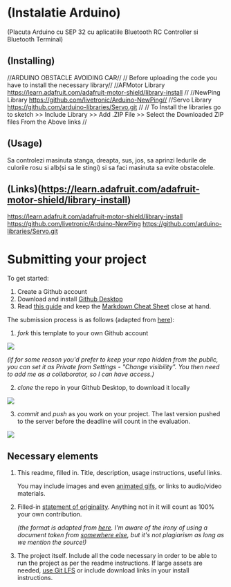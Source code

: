 # (Instalatie Arduino)
(Placuta Arduino cu SEP 32 cu aplicatiile Bluetooth RC Controller si Bluetooth Terminal)

## (Installing)
//ARDUINO OBSTACLE AVOIDING CAR//
// Before uploading the code you have to install the necessary library//
//AFMotor Library https://learn.adafruit.com/adafruit-motor-shield/library-install //
//NewPing Library https://github.com/livetronic/Arduino-NewPing// 
//Servo Library https://github.com/arduino-libraries/Servo.git //
// To Install the libraries go to sketch >> Include Library >> Add .ZIP File >> Select the Downloaded ZIP files From the Above links //


## (Usage)
Sa controlezi masinuta stanga, dreapta, sus, jos, sa aprinzi ledurile de culorile rosu si alb(si sa le stingi) si sa faci masinuta sa evite obstacolele.

## (Links)(https://learn.adafruit.com/adafruit-motor-shield/library-install)
https://learn.adafruit.com/adafruit-motor-shield/library-install
https://github.com/livetronic/Arduino-NewPing
https://github.com/arduino-libraries/Servo.git


# Submitting your project

To get started:

1. Create a Github account
2. Download and install [Github Desktop](https://desktop.github.com/)
3. Read [this guide](https://charlesmartin.com.au/blog/2020/08/09/student-project-repository) and keep the [Markdown Cheat Sheet](https://www.markdownguide.org/cheat-sheet) close at hand.

The submission process is as follows (adapted from [here](https://cs.anu.edu.au/courses/comp1720/deliverables/05-major-project/#submission-process)):

1. *fork* this template to your own Github account

![](assets/fork.gif)

_(if for some reason you'd prefer to keep your repo hidden from the public, you can set it as Private from Settings - "Change visibility". You then need to add me as a collaborator, so I can have access.)_

2. *clone* the repo in your Github Desktop, to download it locally

![](assets/clone.gif)

3. *commit* and *push* as you work on your project. The last version pushed to the server before the deadline will count in the evaluation.

![](assets/commit.gif)

## Necessary elements

1. This readme, filled in. Title, description, usage instructions, useful links. 

    You may include images and even [animated gifs](https://www.screentogif.com/), or links to audio/video materials.

2. Filled-in [statement of originality](statement-of-originality.yml). Anything not in it will count as 100% your own contribution.

    *(the format is adapted from [here](https://gitlab.cecs.anu.edu.au/comp1720/2018/comp1720-2018-major-project/-/blob/master/statement-of-originality.yml). I'm aware of the irony of using a document taken from [somewhere else](https://cs.anu.edu.au/courses/comp1720/resources/faq/#how-do-i-fill-out-my-statement-of-originality), but it's not plagiarism as long as we mention the source!)*

3. The project itself. Include all the code necessary in order to be able to run the project as per the readme instructions. If large assets are needed, [use Git LFS](https://git-lfs.github.com/) or include download links in your install instructions.

